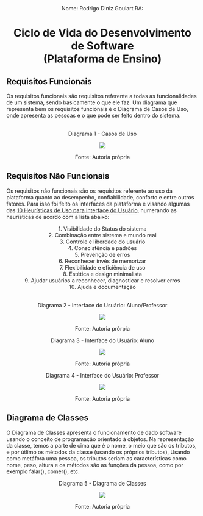 <div align=center> Nome: Rodrigo Diniz Goulart RA: </div>

# <p align=center>Ciclo de Vida do Desenvolvimento de Software <br> (Plataforma de Ensino) </p>

## Requisitos Funcionais
Os requisitos funcionais são  requisitos referente a todas as funcionalidades de um sistema, sendo basicamente o que ele faz. Um diagrama que representa bem os requisitos funcionais é o Diagrama de Casos de Uso, onde apresenta as pessoas e o que pode ser feito dentro do sistema.<br> <br>

<p align=center> Diagrama 1 - Casos de Uso </p>
<div align=center> <img src='https://user-images.githubusercontent.com/90328897/158831761-bb4c6d2b-2c90-45a3-b420-a42bd547c4ea.jpg' /> </div>
<p align=center> Fonte: Autoria própria </p>

## Requisitos Não Funcionais
Os requisitos não funcionais são os requisitos referente ao uso da plataforma quanto ao desempenho, confiabilidade, conforto e entre outros fatores. Para isso foi feito os interfaces da plataforma e visando algumas das [10 Heurísticas de Uso para Interface do Usuário](https://www.nngroup.com/articles/ten-usability-heuristics/), numerando as heurísticas de acordo com a lista abaixo:

<div align=center>
1. Visibilidade do Status do sistema <br>
2. Combinação entre sistema e mundo real <br>
3. Controle e liberdade do usuário <br>
4. Conscistência e padrões <br>
5. Prevenção de erros <br>
6. Reconhecer invés de memorizar <br>
7. Flexibilidade e eficiência de uso <br>
8. Estética e design minimalista <br>
9. Ajudar usuários a reconhecer, diagnosticar e resolver erros <br>
10. Ajuda e documentação <br> <br>
</div>

<p align=center> Diagrama 2 - Interface do Usuário: Aluno/Professor </p>
<div align=center> <img src='https://user-images.githubusercontent.com/90328897/158833760-2e4e30d2-df6d-41a5-89bd-c5b9c2cb55c2.jpg' /> </div>
<p align=center> Fonte: Autoria prórpia </p>

<p align=center> Diagrama 3 - Interface do Usuário: Aluno </p>
<div align=center> <img src='https://user-images.githubusercontent.com/90328897/158852983-680877b9-c563-49d7-8e52-d021a9d741bf.jpg' /> </div>
<p align=center> Fonte: Autoria própria</p>

<p align=center> Diagrama 4 - Interface do Usuário: Professor </p>
<div align=center> <img src='https://user-images.githubusercontent.com/90328897/158856572-8dd6adac-ee40-45c7-ab78-db7df0f8fd46.jpg' /> </div>
<p align=center> Fonte: Autoria própria </p>

## Diagrama de Classes
O Diagrama de Classes apresenta o funcionamento de dado software usando o conceito de programação orientado à objetos. Na representação da classe, temos a parte de cima que é o nome, o meio que são os tributos, e por útlimo os métodos da classe (usando os próprios tributos), Usando como metáfora uma pessoa, os tributos seriam as características como nome, peso, altura e os métodos são as funções da pessoa, como por exemplo falar(), comer(), etc. 

<p align=center> Diagrama 5 - Diagrama de Classes </p>
<div align=center> <img src='https://user-images.githubusercontent.com/90328897/158861236-22835f52-05fb-4888-af44-7008987d5603.jpg' /> </div>
<p align=center> Fonte: Autoria própria</p>
